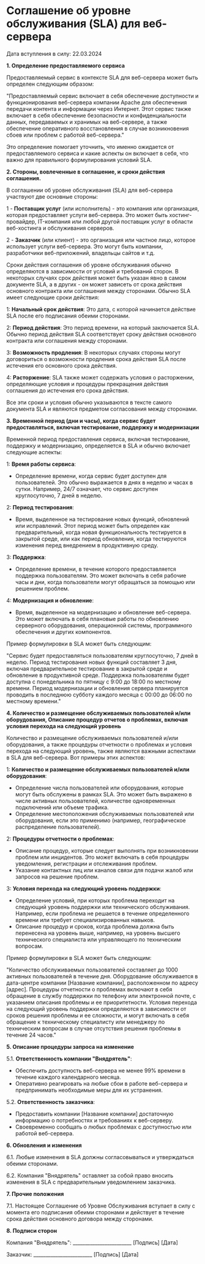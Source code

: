 <h1>Соглашение об уровне обслуживания (SLA) для веб-сервера</h1>

Дата вступления в силу: 22.03.2024

**1. Определение предоставляемого сервиса**

Предоставляемый сервис в контексте SLA для веб-сервера может быть определен следующим образом:

"Предоставляемый сервис включает в себя обеспечение доступности и функционирования веб-сервера компании Apache для обеспечения передачи контента и информации через Интернет. Этот сервис также включает в себя обеспечение безопасности и конфиденциальности данных, передаваемых и хранимых на веб-сервере, а также обеспечение оперативного восстановления в случае возникновения сбоев или проблем с работой веб-сервера."

Это определение помогает уточнить, что именно ожидается от предоставляемого сервиса и какие аспекты он включает в себя, что важно для правильного формулирования условий SLA.

**2. Cтороны, вовлеченные в соглашение, и сроки действия соглашения.**

В соглашении об уровне обслуживания (SLA) для веб-сервера участвуют две основные стороны: 

1 - **Поставщик услуг** (или исполнитель) - это компания или организация, которая предоставляет услуги веб-сервера. Это может быть хостинг-провайдер, IT-компания или любой другой поставщик услуг в области веб-хостинга и обслуживания серверов.

2 - **Заказчик** (или клиент) - это организация или частное лицо, которое использует услуги веб-сервера. Это могут быть компании, разработчики веб-приложений, владельцы сайтов и т.д.

Сроки действия соглашения об уровне обслуживания обычно определяются в зависимости от условий и требований сторон. В некоторых случаях срок действия может быть указан явно в самом документе SLA, а в других - он может зависеть от срока действия основного контракта или соглашения между сторонами. Обычно SLA имеет следующие сроки действия:

1: **Начальный срок действия**: Это дата, с которой начинается действие SLA после его подписания обеими сторонами.

2: **Период действия**: Это период времени, на который заключается SLA. Обычно период действия SLA соответствует сроку действия основного контракта или соглашения между сторонами.

3: **Возможность продления**: В некоторых случаях стороны могут договориться о возможности продления срока действия SLA после истечения его основного срока действия. 

4: **Расторжение**: SLA также может содержать условия о расторжении, определяющие условия и процедуры прекращения действия соглашения до истечения его срока действия.

Все эти сроки и условия обычно указываются в тексте самого документа SLA и являются предметом согласования между сторонами.

**3. Временной период (дни и часы), когда сервис будет предоставляться, включая тестирование, поддержку и модернизации**

Временной период предоставления сервиса, включая тестирование, поддержку и модернизацию, определяется в SLA и обычно включает следующие аспекты:

1: **Время работы сервиса**:
   - Определение времени, когда сервис будет доступен для пользователей. Это обычно выражается в днях в неделю и часах в сутки. Например, 24/7 означает, что сервис доступен круглосуточно, 7 дней в неделю.

2: **Период тестирования**:
   - Время, выделенное на тестирование новых функций, обновлений или исправлений. Этот период может быть определен как предварительный, когда новая функциональность тестируется в закрытой среде, или как период обновления, когда тестируются изменения перед внедрением в продуктивную среду.

3: **Поддержка**:
   - Определение времени, в течение которого предоставляется поддержка пользователям. Это может включать в себя рабочие часы и дни, когда пользователи могут обращаться за помощью или решением проблем.

4: **Модернизация и обновление**:
   - Время, выделенное на модернизацию и обновление веб-сервера. Это может включать в себя плановые работы по обновлению серверного оборудования, операционной системы, программного обеспечения и других компонентов.

Пример формулировки в SLA может быть следующим:

"Сервис будет предоставляться пользователям круглосуточно, 7 дней в неделю. Период тестирования новых функций составляет 3 дня, включая предварительное тестирование в закрытой среде и обновление в продуктивной среде. Поддержка пользователям будет доступна с понедельника по пятницу с 9:00 до 18:00 по местному времени. Период модернизации и обновления сервера планируется проводить в последнюю субботу каждого месяца с 00:00 до 06:00 по местному времени."

**4. Количество и размещение обслуживаемых пользователей и/или оборудования, Описание процедур отчетов о проблемах, включая условия перехода на следующий уровень**

Количество и размещение обслуживаемых пользователей и/или оборудования, а также процедуры отчетности о проблемах и условия перехода на следующий уровень, также являются важными аспектами в SLA для веб-сервера. Вот примеры этих аспектов:

1: **Количество и размещение обслуживаемых пользователей и/или оборудования**:
   - Определение числа пользователей или оборудования, которые могут быть обслужены в рамках SLA. Это может быть выражено в числе активных пользователей, количестве одновременных подключений или объеме трафика.
   - Определение местоположения обслуживаемых пользователей или оборудования, если это применимо (например, географическое распределение пользователей).

2: **Процедуры отчетности о проблемах**:
   - Описание процедур, которые следует выполнять при возникновении проблем или инцидентов. Это может включать в себя процедуры уведомления, регистрации и отслеживания проблем.
   - Указание контактных лиц или каналов связи для подачи жалоб или запросов на решение проблем.

3: **Условия перехода на следующий уровень поддержки**:
   - Определение условий, при которых проблема переходит на следующий уровень поддержки или технического обслуживания. Например, если проблема не решается в течение определенного времени или требует специализированных навыков.
   - Описание процедур и сроков, когда проблема должна быть перенесена на уровень выше, например, на уровень высшего технического специалиста или управляющего по техническим вопросам.

Пример формулировки в SLA может быть следующим:

"Количество обслуживаемых пользователей составляет до 1000 активных пользователей в течение дня. Оборудование обслуживается в дата-центре компании [Название компании], расположенном по адресу [адрес]. Процедуры отчетности о проблемах включают в себя обращение в службу поддержки по телефону или электронной почте, с указанием описания проблемы и ее приоритетности. Условия перехода на следующий уровень поддержки определяются в зависимости от сроков решения проблемы и ее сложности, и могут включать в себя обращение к техническому специалисту или менеджеру по техническим вопросам в случае отсутствия решения проблемы в течение 24 часов."





**5. Описание процедуры запроса на изменение**

5.1. **Ответственность компании "Внядрятель"**:

- Обеспечить доступность веб-сервера не менее 99% времени в течение каждого календарного месяца.
- Оперативно реагировать на любые сбои в работе веб-сервера и предпринимать необходимые меры для их устранения.

5.2. **Ответственность заказчика**:

- Предоставить компании [Название компании] достаточную информацию о потребностях и требованиях к веб-серверу.
- Своевременно сообщать о любых проблемах с доступностью или работой веб-сервера.

**6. Обновления и изменения**

6.1. Любые изменения в SLA должны согласовываться и утверждаться обеими сторонами.

6.2. Компания "Внядрятель" оставляет за собой право вносить изменения в SLA с предварительным уведомлением заказчика.

**7. Прочие положения**

7.1. Настоящее Соглашение об Уровне Обслуживания вступает в силу с момента его подписания обеими сторонами и действует в течение срока действия основного договора между сторонами.

**8. Подписи сторон**

Компания "Внядрятель": ________________________ [Подпись] [Дата]

Заказчик: ________________________ [Подпись] [Дата]
